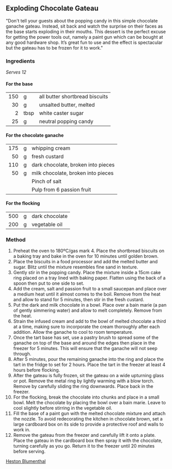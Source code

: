 ## Exploding Chocolate Gateau

"Don't tell your guests about the popping candy in this simple chocolate ganache gateau. Instead, sit back and watch the surprise on their faces as the base starts exploding in their mouths. This dessert is the perfect excuse for getting the power tools out, namely a paint gun which can be bought at any good hardware shop. It’s great fun to use and the effect is spectacular but the gateau has to be frozen for it to work."

### Ingredients

*Serves 12*

#### For the base
|      |      |                                |
| ---: | ---- | ------------------------------ |
|  150 | g    | all butter shortbread biscuits |
|   30 | g    | unsalted butter, melted        |
|    2 | tbsp | white caster sugar             |
|   25 | g    | neutral popping candy          |

#### For the chocolate ganache
|      |      |                                    |
| ---: | ---- | ---------------------------------- |
|  175 | g    | whipping cream                     |
|   50 | g    | fresh custard                      |
|  110 | g    | dark chocolate, broken into pieces |
|   50 | g    | milk chocolate, broken into pieces |
|      |      | Pinch of salt                      |
|      |      | Pulp from 6 passion fruit          |

#### For the flocking
|      |      |                |
| ---: | ---- | -------------- |
|  500 | g    | dark chocolate |
|  200 | g    | vegetable oil  |

### Method

1. Preheat the oven to 180ºC/gas mark 4. Place the shortbread biscuits on a baking tray and bake in the oven for 10 minutes until golden brown.
2. Place the biscuits in a food processor and add the melted butter and sugar. Blitz until the mixture resembles fine sand in texture.
3. Gently stir in the popping candy. Place the mixture inside a 15cm cake ring placed on a tray lined with baking paper. Flatten using the back of a spoon then put to one side to set.
4. Add the cream, salt and passion fruit to a small saucepan and place over a medium heat until it almost comes to the boil. Remove from the heat and allow to stand for 5 minutes, then stir in the fresh custard.
5. Put the dark and milk chocolate in a bowl. Place over a bain marie (a pan of gently simmering water) and allow to melt completely. Remove from the heat.
6. Strain the infused cream and add to the bowl of melted chocolate a third at a time, making sure to incorporate the cream thoroughly after each addition. Allow the ganache to cool to room temperature.
7. Once the tart base has set, use a pastry brush to spread some of the ganache on top of the base and around the edges then place in the freezer for 5 minutes. This will ensure that the ganache will not seep through.
8. After 5 minutes, pour the remaining ganache into the ring and place the tart in the fridge to set for 2 hours. Place the tart in the freezer at least 4 hours before flocking.
9. After the gateau is fully frozen, sit the gateau on a wide upturning glass or pot. Remove the metal ring by lightly warming with a blow torch. Remove by carefully sliding the ring downwards. Place back in the freezer.
10. For the flocking, break the chocolate into chunks and place in a small bowl. Melt the chocolate by placing the bowl over a bain marie. Leave to cool slightly before stirring in the vegetable oil.
11. Fill the base of a paint gun with the melted chocolate mixture and attach the nozzle. To avoid redecorating the kitchen in chocolate brown, set a large cardboard box on its side to provide a protective roof and walls to work in.
12. Remove the gateau from the freezer and carefully lift it onto a plate. Place the gateau in the cardboard box then spray it with the chocolate, turning carefully as you go. Return it to the freezer until 20 minutes before serving.

[Heston Blumenthal](http://www.channel4.com/4food/recipes/chefs/heston-blumenthal/exploding-chocolate-gateau-recipe)